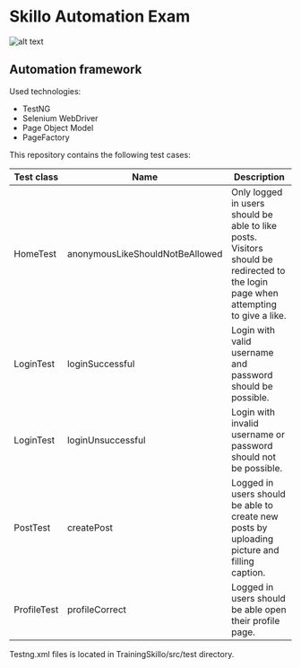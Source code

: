# Skillo Automation Exam
![alt text](https://www.skillo-bg.com/images/logo/logo.png)

## Automation framework

Used technologies:
* TestNG
* Selenium WebDriver
* Page Object Model
* PageFactory 

This repository contains the following test cases:

| Test class | Name | Description |
| ------ | ------ | ------ |
| HomeTest | anonymousLikeShouldNotBeAllowed | Only logged in users should be able to like posts. Visitors should be redirected to the login page when attempting to give a like. |
| LoginTest | loginSuccessful | Login with valid username and password should be possible. |
| LoginTest | loginUnsuccessful | Login with invalid username or password should not be possible. |
| PostTest | createPost | Logged in users should be able to create new posts by uploading picture and filling caption. |
| ProfileTest | profileCorrect | Logged in users should be able open their profile page. |

Testng.xml files is located in TrainingSkillo/src/test directory.